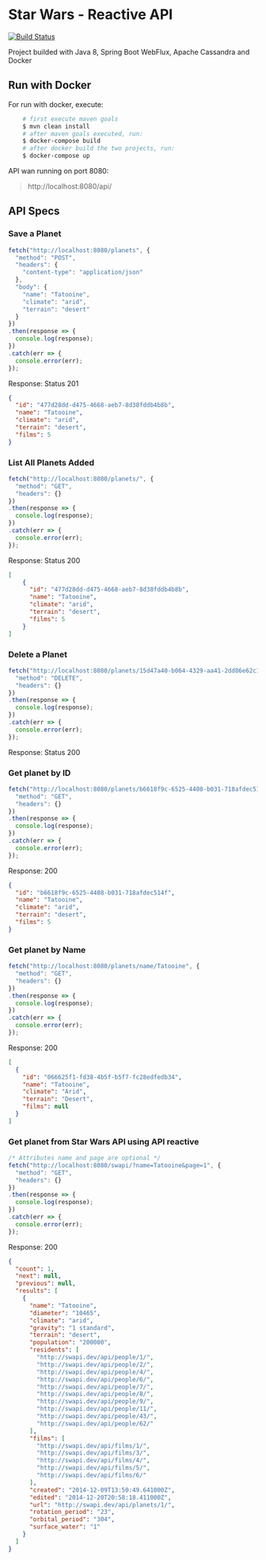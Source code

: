 # Star Wars - Reactive API
[![Build Status](https://travis-ci.org/caiodearaujo/starwars-test.svg?branch=master)](https://travis-ci.org/caiodearaujo/starwars-test)

Project builded with Java 8, Spring Boot WebFlux, Apache Cassandra and Docker

## Run with Docker

For run with docker, execute:

```sh
    # first execute maven goals
    $ mvn clean install
    # after maven goals executed, run:
    $ docker-compose build
    # after docker build the two projects, run:
    $ docker-compose up
```
API wan running on port 8080:

> http://localhost:8080/api/

## API Specs

### Save a Planet

```javascript
fetch("http://localhost:8080/planets", {
  "method": "POST",
  "headers": {
    "content-type": "application/json"
  },
  "body": {
    "name": "Tatooine",
    "climate": "arid",
    "terrain": "desert"
  }
})
.then(response => {
  console.log(response);
})
.catch(err => {
  console.error(err);
});
```
Response: Status 201

```json
{
  "id": "477d28dd-d475-4668-aeb7-8d38fddb4b8b",
  "name": "Tatooine",
  "climate": "arid",
  "terrain": "desert",
  "films": 5
}
```

### List All Planets Added

```javascript
fetch("http://localhost:8080/planets/", {
  "method": "GET",
  "headers": {}
})
.then(response => {
  console.log(response);
})
.catch(err => {
  console.error(err);
});
```
Response: Status 200

```json
[
    {
      "id": "477d28dd-d475-4668-aeb7-8d38fddb4b8b",
      "name": "Tatooine",
      "climate": "arid",
      "terrain": "desert",
      "films": 5
    }
]
```

### Delete a Planet

```javascript
fetch("http://localhost:8080/planets/15d47a40-b064-4329-aa41-2dd86e62c1f8", {
  "method": "DELETE",
  "headers": {}
})
.then(response => {
  console.log(response);
})
.catch(err => {
  console.error(err);
});
```

Response: Status 200

### Get planet by ID

```javascript
fetch("http://localhost:8080/planets/b6618f9c-6525-4408-b031-718afdec514f", {
  "method": "GET",
  "headers": {}
})
.then(response => {
  console.log(response);
})
.catch(err => {
  console.error(err);
});
```

Response: 200

```json
{
  "id": "b6618f9c-6525-4408-b031-718afdec514f",
  "name": "Tatooine",
  "climate": "arid",
  "terrain": "desert",
  "films": 5
}
```

### Get planet by Name

```javascript
fetch("http://localhost:8080/planets/name/Tatooine", {
  "method": "GET",
  "headers": {}
})
.then(response => {
  console.log(response);
})
.catch(err => {
  console.error(err);
});
```

Response: 200

```json
[
  {
    "id": "066625f1-fd38-4b5f-b5f7-fc28edfedb34",
    "name": "Tatooine",
    "climate": "Arid",
    "terrain": "Desert",
    "films": null
  }
]
```

### Get planet from Star Wars API using API reactive

```javascript
/* Attributes name and page are optional */
fetch("http://localhost:8080/swapi/?name=Tatooine&page=1", {
  "method": "GET",
  "headers": {}
})
.then(response => {
  console.log(response);
})
.catch(err => {
  console.error(err);
});
```

Response: 200

```json
{
  "count": 1,
  "next": null,
  "previous": null,
  "results": [
    {
      "name": "Tatooine",
      "diameter": "10465",
      "climate": "arid",
      "gravity": "1 standard",
      "terrain": "desert",
      "population": "200000",
      "residents": [
        "http://swapi.dev/api/people/1/",
        "http://swapi.dev/api/people/2/",
        "http://swapi.dev/api/people/4/",
        "http://swapi.dev/api/people/6/",
        "http://swapi.dev/api/people/7/",
        "http://swapi.dev/api/people/8/",
        "http://swapi.dev/api/people/9/",
        "http://swapi.dev/api/people/11/",
        "http://swapi.dev/api/people/43/",
        "http://swapi.dev/api/people/62/"
      ],
      "films": [
        "http://swapi.dev/api/films/1/",
        "http://swapi.dev/api/films/3/",
        "http://swapi.dev/api/films/4/",
        "http://swapi.dev/api/films/5/",
        "http://swapi.dev/api/films/6/"
      ],
      "created": "2014-12-09T13:50:49.641000Z",
      "edited": "2014-12-20T20:58:18.411000Z",
      "url": "http://swapi.dev/api/planets/1/",
      "rotation_period": "23",
      "orbital_period": "304",
      "surface_water": "1"
    }
  ]
}
```


